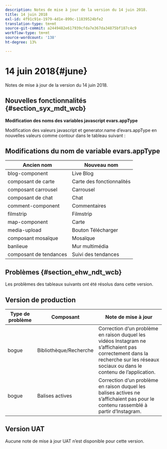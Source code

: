 ```yaml
---
description: Notes de mise à jour de la version du 14 juin 2018.
title: 14 juin 2018
exl-id: 4f91c91e-1979-4d1e-899c-11839524bfe2
translation-type: tm+mt
source-git-commit: a2449482e617939cfda7e367da34875bf187c4c9
workflow-type: tm+mt
source-wordcount: '138'
ht-degree: 13%

---
```


# 14 juin 2018{#june}

Notes de mise à jour de la version du 14 juin 2018.

## Nouvelles fonctionnalités {#section_syx_mdt_wcb}

**Modification des noms des variables javascript evars.appType**

Modification des valeurs javascript et generator.name d’evars.appType en nouvelles valeurs comme contour dans le tableau suivant :

## Modifications du nom de variable evars.appType

| Ancien nom | Nouveau nom |
|---|---|
| blog-component | Live Blog |
| composant de carte | Carte des fonctionnalités |
| composant carrousel | Carrousel |
| composant de chat | Chat |
| comment-component | Commentaires |
| filmstrip | Filmstrip |
| map-component | Carte |
| media-upload | Bouton Télécharger |
| composant mosaïque | Mosaïque |
| banlieue | Mur multimédia |
| composant de tendances | Suivi des tendances |

## Problèmes {#section_ehw_ndt_wcb}

Les problèmes des tableaux suivants ont été résolus dans cette version.

## Version de production

| **Type de problème** | **Composant** | **Note de mise à jour** |
|---|---|---|
| bogue | Bibliothèque/Recherche | Correction d’un problème en raison duquel les vidéos Instagram ne s’affichaient pas correctement dans la recherche sur les réseaux sociaux ou dans le contenu de l’application. |
| bogue | Balises actives | Correction d’un problème en raison duquel les balises actives ne s’affichaient pas pour le contenu rassemblé à partir d’Instagram. |

## Version UAT

Aucune note de mise à jour UAT n’est disponible pour cette version.
